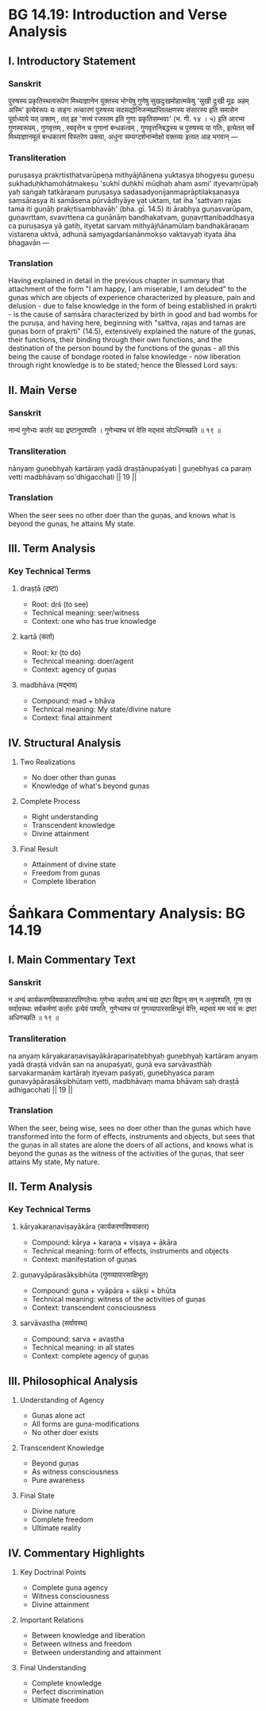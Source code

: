# BG 14.19: Introduction and Verse Analysis

## I. Introductory Statement

### Sanskrit
पुरुषस्य प्रकृतिस्थत्वरूपेण मिथ्याज्ञानेन युक्तस्य भोग्येषु गुणेषु सुखदुःखमोहात्मकेषु 'सुखी दुःखी मूढः अहम् अस्मि' इत्येवंरूपः यः सङ्गः तत्कारणं पुरुषस्य सदसद्योनिजन्मप्राप्तिलक्षणस्य संसारस्य इति समासेन पूर्वाध्याये यत् उक्तम् , तत् इह 'सत्त्वं रजस्तम इति गुणाः प्रकृतिसम्भवाः' (भ. गी. १४ । ५) इति आरभ्य गुणस्वरूपम् , गुणवृत्तम् , स्ववृत्तेन च गुणानां बन्धकत्वम् , गुणवृत्तनिबद्धस्य च पुरुषस्य या गतिः, इत्येतत् सर्वं मिथ्याज्ञानमूलं बन्धकारणं विस्तरेण उक्त्वा, अधुना सम्यग्दर्शनान्मोक्षो वक्तव्यः इत्यत आह भगवान् —

### Transliteration
puruṣasya prakṛtisthatvarūpeṇa mithyājñānena yuktasya bhogyeṣu guṇeṣu sukhaduḥkhamohātmakeṣu 'sukhī duḥkhī mūḍhaḥ aham asmi' ityevaṃrūpaḥ yaḥ saṅgaḥ tatkāraṇaṃ puruṣasya sadasadyonijanmaprāptilakṣaṇasya saṃsārasya iti samāsena pūrvādhyāye yat uktam, tat iha 'sattvaṃ rajas tama iti guṇāḥ prakṛtisambhavāḥ' (bha. gī. 14.5) iti ārabhya guṇasvarūpam, guṇavṛttam, svavṛttena ca guṇānāṃ bandhakatvam, guṇavṛttanibaddhasya ca puruṣasya yā gatiḥ, ityetat sarvaṃ mithyājñānamūlaṃ bandhakāraṇaṃ vistareṇa uktvā, adhunā samyagdarśanānmokṣo vaktavyaḥ ityata āha bhagavān —

### Translation
Having explained in detail in the previous chapter in summary that attachment of the form "I am happy, I am miserable, I am deluded" to the guṇas which are objects of experience characterized by pleasure, pain and delusion - due to false knowledge in the form of being established in prakṛti - is the cause of saṃsāra characterized by birth in good and bad wombs for the puruṣa, and having here, beginning with "sattva, rajas and tamas are guṇas born of prakṛti" (14.5), extensively explained the nature of the guṇas, their functions, their binding through their own functions, and the destination of the person bound by the functions of the guṇas - all this being the cause of bondage rooted in false knowledge - now liberation through right knowledge is to be stated; hence the Blessed Lord says:

## II. Main Verse

### Sanskrit
नान्यं गुणेभ्यः कर्तारं यदा द्रष्टानुपश्यति ।
गुणेभ्यश्च परं वेत्ति मद्भावं सोऽधिगच्छति ॥ १९ ॥

### Transliteration
nānyaṃ guṇebhyaḥ kartāraṃ yadā draṣṭānupaśyati |
guṇebhyaś ca paraṃ vetti madbhāvaṃ so'dhigacchati || 19 ||

### Translation
When the seer sees no other doer than the guṇas, and knows what is beyond the guṇas, he attains My state.

## III. Term Analysis

### Key Technical Terms
1. draṣṭā (द्रष्टा)
   - Root: dṛś (to see)
   - Technical meaning: seer/witness
   - Context: one who has true knowledge

2. kartā (कर्ता)
   - Root: kṛ (to do)
   - Technical meaning: doer/agent
   - Context: agency of guṇas

3. madbhāva (मद्भाव)
   - Compound: mad + bhāva
   - Technical meaning: My state/divine nature
   - Context: final attainment

## IV. Structural Analysis

1. Two Realizations
   - No doer other than guṇas
   - Knowledge of what's beyond guṇas

2. Complete Process
   - Right understanding
   - Transcendent knowledge
   - Divine attainment

3. Final Result
   - Attainment of divine state
   - Freedom from guṇas
   - Complete liberation

# Śaṅkara Commentary Analysis: BG 14.19

## I. Main Commentary Text

### Sanskrit
न अन्यं कार्यकरणविषयाकारपरिणतेभ्यः गुणेभ्यः कर्तारम् अन्यं यदा द्रष्टा विद्वान् सन् न अनुपश्यति, गुणा एव सर्वावस्थाः सर्वकर्मणां कर्तारः इत्येवं पश्यति, गुणेभ्यश्च परं गुणव्यापारसाक्षिभूतं वेत्ति, मद्भावं मम भावं सः द्रष्टा अधिगच्छति ॥ १९ ॥

### Transliteration
na anyaṃ kāryakaraṇaviṣayākārapariṇatebhyaḥ guṇebhyaḥ kartāram anyaṃ yadā draṣṭā vidvān san na anupaśyati, guṇā eva sarvāvasthāḥ sarvakarmaṇāṃ kartāraḥ ityevaṃ paśyati, guṇebhyaśca paraṃ guṇavyāpārasākṣibhūtaṃ vetti, madbhāvaṃ mama bhāvaṃ saḥ draṣṭā adhigacchati || 19 ||

### Translation
When the seer, being wise, sees no doer other than the guṇas which have transformed into the form of effects, instruments and objects, but sees that the guṇas in all states are alone the doers of all actions, and knows what is beyond the guṇas as the witness of the activities of the guṇas, that seer attains My state, My nature.

## II. Term Analysis

### Key Technical Terms
1. kāryakaraṇaviṣayākāra (कार्यकरणविषयाकार)
   - Compound: kārya + karaṇa + viṣaya + ākāra
   - Technical meaning: form of effects, instruments and objects
   - Context: manifestation of guṇas

2. guṇavyāpārasākṣibhūta (गुणव्यापारसाक्षिभूत)
   - Compound: guṇa + vyāpāra + sākṣi + bhūta
   - Technical meaning: witness of the activities of guṇas
   - Context: transcendent consciousness

3. sarvāvastha (सर्वावस्थ)
   - Compound: sarva + avastha
   - Technical meaning: in all states
   - Context: complete agency of guṇas

## III. Philosophical Analysis

1. Understanding of Agency
   - Guṇas alone act
   - All forms are guṇa-modifications
   - No other doer exists

2. Transcendent Knowledge
   - Beyond guṇas
   - As witness consciousness
   - Pure awareness

3. Final State
   - Divine nature
   - Complete freedom
   - Ultimate reality

## IV. Commentary Highlights

1. Key Doctrinal Points
   - Complete guṇa agency
   - Witness consciousness
   - Divine attainment

2. Important Relations
   - Between knowledge and liberation
   - Between witness and freedom
   - Between understanding and attainment

3. Final Understanding
   - Complete knowledge
   - Perfect discrimination
   - Ultimate freedom
